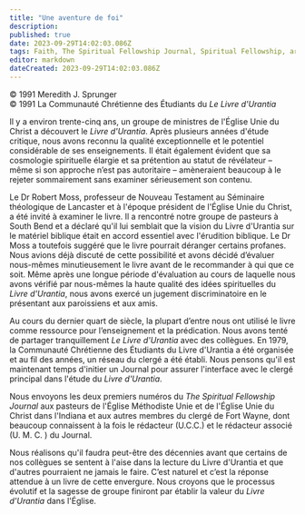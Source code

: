 ```yaml
---
title: "Une aventure de foi"
description: 
published: true
date: 2023-09-29T14:02:03.086Z
tags: Faith, The Spiritual Fellowship Journal, Spiritual Fellowship, article
editor: markdown
dateCreated: 2023-09-29T14:02:03.086Z
---
```


<p class="v-card v-sheet theme--light gray lighten-3 px-2">© 1991 Meredith J. Sprunger<br>© 1991 La Communauté Chrétienne des Étudiants du <i>Le Livre d'Urantia</i ></p>


Il y a environ trente-cinq ans, un groupe de ministres de l'Église Unie du Christ a découvert le _Livre d'Urantia_. Après plusieurs années d'étude critique, nous avons reconnu la qualité exceptionnelle et le potentiel considérable de ses enseignements. Il était également évident que sa cosmologie spirituelle élargie et sa prétention au statut de révélateur – même si son approche n’est pas autoritaire – amèneraient beaucoup à le rejeter sommairement sans examiner sérieusement son contenu.

Le Dr Robert Moss, professeur de Nouveau Testament au Séminaire théologique de Lancaster et à l'époque président de l'Église Unie du Christ, a été invité à examiner le livre. Il a rencontré notre groupe de pasteurs à South Bend et a déclaré qu'il lui semblait que la vision du Livre d'Urantia sur le matériel biblique était en accord essentiel avec l'érudition biblique. Le Dr Moss a toutefois suggéré que le livre pourrait déranger certains profanes. Nous avions déjà discuté de cette possibilité et avons décidé d’évaluer nous-mêmes minutieusement le livre avant de le recommander à qui que ce soit. Même après une longue période d'évaluation au cours de laquelle nous avons vérifié par nous-mêmes la haute qualité des idées spirituelles du _Livre d'Urantia_, nous avons exercé un jugement discriminatoire en le présentant aux paroissiens et aux amis.

Au cours du dernier quart de siècle, la plupart d’entre nous ont utilisé le livre comme ressource pour l’enseignement et la prédication. Nous avons tenté de partager tranquillement _Le Livre d'Urantia_ avec des collègues. En 1979, la Communauté Chrétienne des Étudiants du Livre d'Urantia a été organisée et au fil des années, un réseau du clergé a été établi. Nous pensons qu'il est maintenant temps d'initier un Journal pour assurer l'interface avec le clergé principal dans l'étude du _Livre d'Urantia_.

Nous envoyons les deux premiers numéros du _The Spiritual Fellowship Journal_ aux pasteurs de l'Église Méthodiste Unie et de l'Église Unie du Christ dans l'Indiana et aux autres membres du clergé de Fort Wayne, dont beaucoup connaissent à la fois le rédacteur (U.C.C.) et le rédacteur associé (U. M. C. ) du Journal.

Nous réalisons qu'il faudra peut-être des décennies avant que certains de nos collègues se sentent à l'aise dans la lecture du Livre d'Urantia et que d'autres pourraient ne jamais le faire. C’est naturel et c’est la réponse attendue à un livre de cette envergure. Nous croyons que le processus évolutif et la sagesse de groupe finiront par établir la valeur du _Livre d'Urantia_ dans l'Église.

